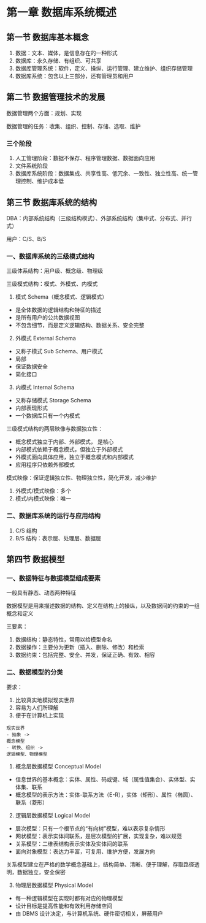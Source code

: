 # 第一章 数据库系统概述

## 第一节 数据库基本概念

1. 数据：文本、媒体，是信息存在的一种形式
2. 数据库：永久存储、有组织、可共享
3. 数据库管理系统：软件，定义、操纵、运行管理、建立维护、组织存储管理
4. 数据库系统：包含以上三部分，还有管理员和用户

## 第二节 数据管理技术的发展

数据管理两个方面：规划、实现

数据管理的任务：收集、组织、控制、存储、选取、维护

### 三个阶段

1. 人工管理阶段：数据不保存、程序管理数据、数据面向应用
2. 文件系统阶段
3. 数据库系统阶段：数据集成、共享性高、低冗余、一致性、独立性高、统一管理控制、维护成本低

## 第三节 数据库系统的结构

DBA：内部系统结构（三级结构模式）、外部系统结构（集中式、分布式、并行式）

用户：C/S、B/S

### 一、数据库系统的三级模式结构

三级体系结构：用户级、概念级、物理级

三级模式结构：模式、外模式、内模式

1. 模式 Schema（概念模式、逻辑模式）
  - 是全体数据的逻辑结构和特征的描述
  - 是所有用户的公共数据视图
  - 不包含细节，而是定义逻辑结构、数据关系、安全完整

2. 外模式 External Schema
  - 又称子模式 Sub Schema、用户模式
  - 局部
  - 保证数据安全
  - 简化接口

3. 内模式 Internal Schema
  - 又称存储模式 Storage Schema
  - 内部表现形式
  - 一个数据库只有一个内模式

三级模式结构的两层映像与数据独立性：

- 概念模式独立于内部、外部模式， 是核心
- 内部模式依赖于概念模式，但独立于外部模式
- 外模式面向具体应用，独立于概念模式和内部模式
- 应用程序只依赖外部模式

模式映像：保证逻辑独立性、物理独立性，简化开发，减少维护

1. 外模式/模式映像：多个
2. 模式/内模式映像：唯一

### 二、数据库系统的运行与应用结构

1. C/S 结构
2. B/S 结构：表示层、处理层、数据层

## 第四节 数据模型

### 一、数据特征与数据模型组成要素

一般具有静态、动态两种特征

数据模型是用来描述数据的结构、定义在结构上的操纵，以及数据间的约束的一组概念和定义

三要素：

1. 数据结构：静态特性，常用以给模型命名
2. 数据操作：主要分为更新（插入、删除、修改）和检索
3. 数据约束：包括完整、安全、并发，保证正确、有效、相容

### 二、数据模型的分类

要求：
1. 比较真实地模拟现实世界
2. 容易为人们所理解
3. 便于在计算机上实现

```
现实世界
- 抽象 ->
概念模型
- 转换、组织 ->
逻辑模型、物理模型
```

1. 概念层数据模型 Conceptual Model
  - 信息世界的基本概念：实体、属性、码或键、域（属性值集合）、实体型、实体集、联系
  - 概念模型的表示方法：实体-联系方法（E-R），实体（矩形）、属性（椭圆）、联系（菱形）

2. 逻辑层数据模型 Logical Model
  - 层次模型：只有一个根节点的“有向树”模型，难以表示复杂情形
  - 网状模型：表示实体间联系，是层次模型的扩展，实现复杂，难以规范
  - 关系模型：二维表结构表示实体及实体间的联系
  - 面向对象模型：表达力丰富，可复用、维护方便，发展方向

关系模型建立在严格的数学概念基础上，结构简单、清晰、便于理解，存取路径透明，数据独立，安全保密

3. 物理层数据模型 Physical Model
  - 每一种逻辑模型在实现时都有对应的物理模型
  - 设计目标是提高性能和有效利用存储空间
  - 由 DBMS 设计决定，与计算机系统、硬件密切相关，屏蔽用户
